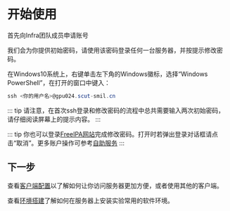 # 开始使用

首先向Infra团队成员申请账号

我们会为你提供初始密码，请使用该密码登录任何一台服务器，并按提示修改密码。

在Windows10系统上，右键单击左下角的Windows徽标，选择“Windows PowerShell”，在打开的窗口中键入：
```powershell
ssh <你的用户名>@gpu024.scut-smil.cn
```

::: tip
请注意，在首次ssh登录和修改密码的流程中总共需要输入两次初始密码，请仔细阅读屏幕上的提示内容。
:::

::: tip
你也可以登录[FreeIPA网站](https://ipa0.scut-smil.cn/)完成修改密码。打开时若弹出登录对话框请点击“取消”。更多账户操作可参考[自助服务](../auth/self-service.md)
:::

## 下一步

查看[客户端配置](client-config.md)以了解如何让你访问服务器更加方便，或者使用其他的客户端。

查看[环境搭建](deps-install.md)了解如何在服务器上安装实验常用的软件环境。
